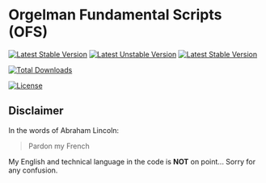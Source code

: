 # Orgelman Fundamental Scripts (OFS)
[![Latest Stable Version](https://poser.pugx.org/arcwindab/arcwindab/v/stable.svg)](https://packagist.org/packages/arcwindab/arcwindab)
[![Latest Unstable Version](https://poser.pugx.org/arcwindab/arcwindab/v/unstable.svg)](https://packagist.org/packages/arcwindab/arcwindab)
[![Latest Stable Version](https://img.shields.io/github/tag/arcwindab/arcwindab.svg)](https://packagist.org/packages/arcwindab/arcwindab)

[![Total Downloads](https://poser.pugx.org/arcwindab/arcwindab/downloads)](https://packagist.org/packages/arcwindab/arcwindab)

[![License](https://poser.pugx.org/arcwindab/arcwindab/license.svg)](https://packagist.org/packages/arcwindab/arcwindab)

## Disclaimer
In the words of Abraham Lincoln:
> Pardon my French

My English and technical language in the code is **NOT** on point... Sorry for any confusion.
